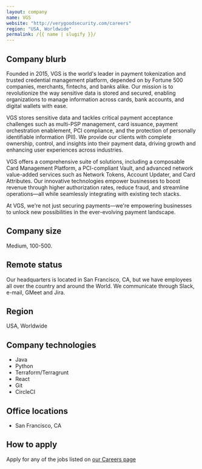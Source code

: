 ```yaml
---
layout: company
name: VGS
website: "http://verygoodsecurity.com/careers"
region: "USA, Worldwide"
permalink: /{{ name | slugify }}/
---
```


## Company blurb

Founded in 2015, VGS is the world's leader in payment tokenization and trusted credential management platform, depended on by Fortune 500 companies, merchants, fintechs, and banks alike. Our mission is to revolutionize the way sensitive data is stored and secured, enabling organizations to manage information across cards, bank accounts, and digital wallets with ease.

VGS stores sensitive data and tackles critical payment acceptance challenges such as multi-PSP management, card issuance, payment orchestration enablement, PCI compliance, and the protection of personally identifiable information (PII). We provide our clients with complete ownership, control, and insights into their payment data, driving growth and enhancing user experiences across industries.

VGS offers a comprehensive suite of solutions, including a composable Card Management Platform, a PCI-compliant Vault, and advanced network value-added services such as Network Tokens, Account Updater, and Card Attributes. Our innovative technologies empower businesses to boost revenue through higher authorization rates, reduce fraud, and streamline operations—all while seamlessly integrating with existing tech stacks.

At VGS, we're not just securing payments—we're empowering businesses to unlock new possibilities in the ever-evolving payment landscape.

## Company size

Medium, 100-500.

## Remote status

Our headquarters is located in San Francisco, CA, but we have employees all over the country and around the World. We communicate through Slack, e-mail, GMeet and Jira.

## Region

USA, Worldwide

## Company technologies

- Java
- Python
- Terraform/Terragrunt
- React
- Git
- CircleCI


## Office locations

- San Francisco, CA

## How to apply

Apply for any of the jobs listed on [our Careers page](http://verygoodsecurity.com/careers)